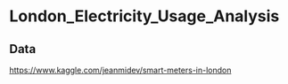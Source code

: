 # London_Electricity_Usage_Analysis

## Data
https://www.kaggle.com/jeanmidev/smart-meters-in-london
